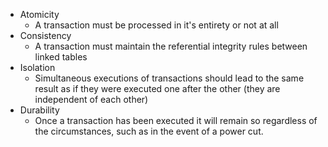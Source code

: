 - Atomicity
	- A transaction must be processed in it's entirety or not at all
- Consistency
	- A transaction must maintain the referential integrity rules between linked tables
- Isolation
	- Simultaneous executions of transactions should lead to the same result as if they were executed one after the other (they are independent of each other)
- Durability
	- Once a transaction has been executed it will remain so regardless of the circumstances, such as in the event of a power cut.